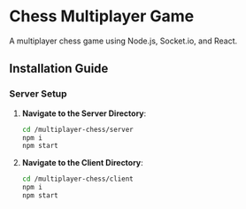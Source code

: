 # Chess Multiplayer Game

A multiplayer chess game using Node.js, Socket.io, and React.

## Installation Guide

### Server Setup

1. **Navigate to the Server Directory**:
   ```bash
   cd /multiplayer-chess/server
   npm i
   npm start

2. **Navigate to the Client Directory**:
   ```bash
   cd /multiplayer-chess/client
   npm i
   npm start
